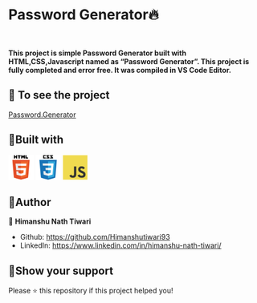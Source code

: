  # Password Generator🔥
<img src="https://github.com/user-attachments/assets/fbb1b498-01b1-4d68-ac75-529046af890a" alt="">

**This project is simple Password Generator  built with HTML,CSS,Javascript named as “Password Generator”. This project is fully completed and error free. It was compiled in VS Code Editor.**

 ## 🔗 To see the project
  [Password.Generator](https://himanshutiwari93.github.io/Password_Generator/)
## 📌Built with
<code><img height="50" src="https://raw.githubusercontent.com/devicons/devicon/master/icons/html5/html5-original-wordmark.svg"></code>
<code><img height="50" src="https://raw.githubusercontent.com/devicons/devicon/master/icons/css3/css3-original-wordmark.svg"></code>
<code><img height="50" src="https://raw.githubusercontent.com/devicons/devicon/master/icons/javascript/javascript-original.svg"></code> 
## 📌Author
👤 **Himanshu Nath Tiwari**
- Github: https://github.com/Himanshutiwari93
- LinkedIn: https://www.linkedin.com/in/himanshu-nath-tiwari/
## 📌Show your support
Please ⭐️ this repository if this project helped you!
